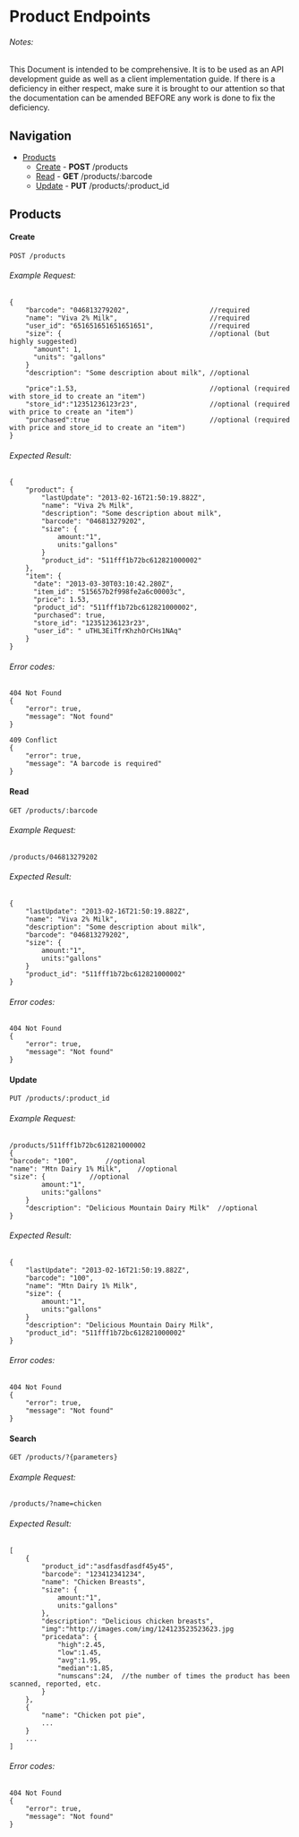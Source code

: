 # Product Endpoints
###### Notes:
This Document is intended to be comprehensive. It is to
be used as an API development guide as well as a client implementation guide.
If there is a deficiency in either respect, make sure it is brought to our
attention so that the documentation can be amended BEFORE any work is done to
fix the deficiency.

## Navigation
* [Products](#products)
	* [Create](#create) - **POST** /products	
	* [Read](#read) - **GET** /products/:barcode
	* [Update](#update) - **PUT** /products/:product_id


## Products

#### Create

    POST /products

###### Example Request:
    {
        "barcode": "046813279202",                    //required
        "name": "Viva 2% Milk",                       //required
        "user_id": "651651651651651651",              //required
        "size": {                                     //optional (but highly suggested)
          "amount": 1,
          "units": "gallons"	
        }
        "description": "Some description about milk", //optional
        
        "price":1.53,                                 //optional (required with store_id to create an "item")
        "store_id":"12351236123r23",                  //optional (required with price to create an "item")
        "purchased":true                              //optional (required with price and store_id to create an "item")
    }
###### Expected Result:
    {
        "product": {
            "lastUpdate": "2013-02-16T21:50:19.882Z",
            "name": "Viva 2% Milk",
            "description": "Some description about milk",
            "barcode": "046813279202",
            "size": {
              	amount:"1",
              	units:"gallons"
            }
            "product_id": "511fff1b72bc612821000002"
        },
        "item": {
          "date": "2013-03-30T03:10:42.280Z",
          "item_id": "515657b2f998fe2a6c00003c",
          "price": 1.53,
          "product_id": "511fff1b72bc612821000002",
          "purchased": true,
          "store_id": "12351236123r23",
          "user_id": " uTHL3EiTfrKhzhOrCHs1NAq"
        }
    }
###### Error codes: 
    404 Not Found
    {
        "error": true,
        "message": "Not found"
    }
    
    409 Conflict
    {
        "error": true,
        "message": "A barcode is required"
    }


#### Read

    GET /products/:barcode

###### Example Request:
    /products/046813279202
###### Expected Result:
    {
        "lastUpdate": "2013-02-16T21:50:19.882Z",
        "name": "Viva 2% Milk",
        "description": "Some description about milk",
        "barcode": "046813279202",
        "size": {
        	amount:"1",
        	units:"gallons"
        }
        "product_id": "511fff1b72bc612821000002"
    }
###### Error codes:
    404 Not Found
    {
        "error": true,
        "message": "Not found"
    }

#### Update

    PUT /products/:product_id

###### Example Request:
    /products/511fff1b72bc612821000002
    {
	"barcode": "100", 		//optional
	"name": "Mtn Dairy 1% Milk", 	//optional
	"size": {			//optional
        	amount:"1",
        	units:"gallons"
        }
        "description": "Delicious Mountain Dairy Milk" 	//optional
    }
###### Expected Result:
    {
        "lastUpdate": "2013-02-16T21:50:19.882Z",
        "barcode": "100",
        "name": "Mtn Dairy 1% Milk", 		
        "size": {
        	amount:"1",
        	units:"gallons"
        } 			
        "description": "Delicious Mountain Dairy Milk",
        "product_id": "511fff1b72bc612821000002"
    } 
###### Error codes:
    404 Not Found
    {
        "error": true,
        "message": "Not found"
    }

#### Search

    GET /products/?{parameters}

###### Example Request:
    /products/?name=chicken
    
###### Expected Result:
	[
		{
			"product_id":"asdfasdfasdf45y45",
			"barcode": "123412341234",
			"name": "Chicken Breasts",
			"size": {
				amount:"1",
				units:"gallons"
			},
			"description": "Delicious chicken breasts",
			"img":"http://images.com/img/124123523523623.jpg
			"pricedata": {
				"high":2.45,	
				"low":1.45,
				"avg":1.95,
				"median":1.85,
				"numscans":24,	//the number of times the product has been scanned, reported, etc.
			}
		},
		{
			"name": "Chicken pot pie",
			...
		}
		...
	]
###### Error codes:
    404 Not Found
    {
        "error": true,
        "message": "Not found"
    }

